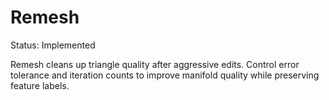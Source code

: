 # Remesh

Status: Implemented

Remesh cleans up triangle quality after aggressive edits. Control error tolerance and iteration counts to improve manifold quality while preserving feature labels.

